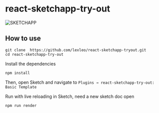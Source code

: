 # react-sketchapp-try-out

![SKETCHAPP](sketchapp.png)

## How to use

```
git clone  https://github.com/lexleo/react-sketchapp-tryout.git
cd react-sketchapp-try-out
```

Install the dependencies
```
npm install
```

Then, open Sketch and navigate to `Plugins → react-sketchapp-try-out: Basic Template`

Run with live reloading in Sketch, need a new sketch doc open
```
npm run render
```